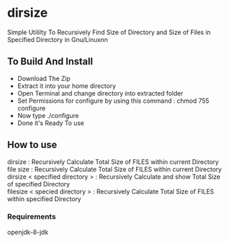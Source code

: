# dirsize
Simple Utililty To Recursively Find Size of Directory and Size of Files in Specified Directory in Gnu/Linuxnn

## To Build And Install 

+ Download The Zip
+ Extract it into your home directory
+ Open Terminal and change directory into extracted folder
+ Set Permissions for configure by using this command : chmod 755 configure
+ Now type ./configure 
+ Done it's Ready To use
## How to use 
dirsize : Recursively  Calculate Total Size of FILES within current Directory
file size : Recursively  Calculate Total Size of FILES within current Directory
dirsize < specified directory > : Recursively  Calculate and show Total Size of specified Directory  
filesize < specied directory > : Recursively  Calculate Total Size of FILES within specified Directory

### Requirements
openjdk-8-jdk
